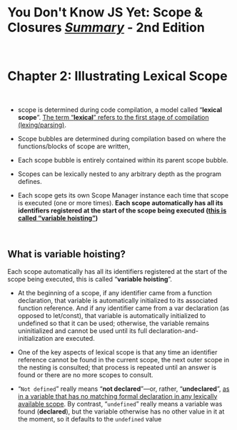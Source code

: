 # You Don't Know JS Yet: Scope & Closures <ins>**_Summary_**</ins> - 2nd Edition

<br>

# Chapter 2: Illustrating Lexical Scope

<br>

- scope is determined during code compilation, a model called “**lexical scope**”. <ins>The term “**lexical**” refers to the first stage of compilation (lexing/parsing)</ins>.

- Scope bubbles are determined during compilation based on where the functions/blocks of scope are written,

- Each scope bubble is entirely contained within its parent scope bubble.

- Scopes can be lexically nested to any arbitrary depth as the program defines.

- Each scope gets its own Scope Manager instance each time that scope is executed (one or more times). **Each scope automatically has all its identifiers registered at the start of the scope being executed (<ins>this is called “variable hoisting”</ins>)**

<br>

## What is variable hoisting?

Each scope automatically has all its identifiers registered at the start of the scope being executed, this is called “**variable hoisting**”.

- At the beginning of a scope, if any identifier came from a function declaration, that variable is automatically initialized to its associated function reference. And if any identifier came from a var declaration (as opposed to let/const), that variable is automatically initialized to undefined so that it can be used; otherwise, the variable remains uninitialized and cannot be used until its full declaration-and-initialization are executed.

- One of the key aspects of lexical scope is that any time an identifier reference cannot be found in the current scope, the next outer scope in the nesting is consulted; that process is repeated until an answer is found or there are no more scopes to consult.

- “`Not defined`” really means “**not declared**”—or, rather, “**undeclared**”, <ins>as in a variable that has no matching formal declaration in any lexically available scope</ins>. By contrast, “`undefined`” really means a variable was found (**declared**), but the variable otherwise has no other value in it at the moment, so it defaults to the `undefined` value
